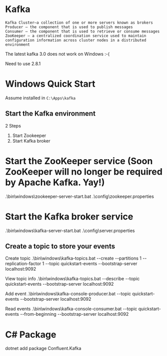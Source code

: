 # Kafka

    Kafka Cluster—a collection of one or more servers known as brokers
    Producer – the component that is used to publish messages
    Consumer – the component that is used to retrieve or consume messages
    ZooKeeper – a centralized coordination service used to maintain configuration information across cluster nodes in a distributed environment


The latest kafka 3.0 does not work on Windows :-(

Need to use 2.8.1

# Windows Quick Start

Assume installed in `C:\Apps\kafka`


## Start the Kafka environment

2 Steps
1.  Start Zookeeper
2.  Start Kafka broker

# Start the ZooKeeper service (Soon ZooKeeper will no longer be required by Apache Kafka. Yay!)
.\bin\windows\zookeeper-server-start.bat .\config\zookeeper.properties

# Start the Kafka broker service
.\bin\windows\kafka-server-start.bat .\config\server.properties

## Create a topic to store your events

Create topic
.\bin\windows\kafka-topics.bat --create --partitions 1 --replication-factor 1 --topic quickstart-events --bootstrap-server localhost:9092


View topic info
.\bin\windows\kafka-topics.bat --describe --topic quickstart-events --bootstrap-server localhost:9092

Add event
.\bin\windows\kafka-console-producer.bat --topic quickstart-events --bootstrap-server localhost:9092

Read events
.\bin\windows\kafka-console-consumer.bat --topic quickstart-events --from-beginning --bootstrap-server localhost:9092
 
 # C# Package

 dotnet add package Confluent.Kafka